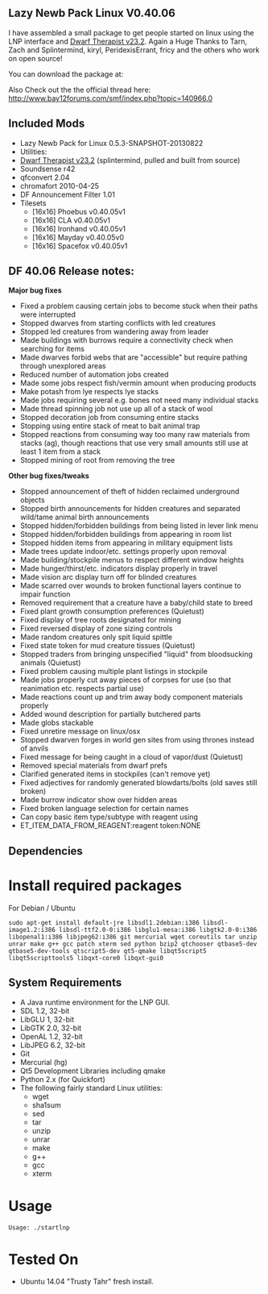 
Lazy Newb Pack Linux V0.40.06 
-------------

I have assembled a small package to get people started on linux using the LNP interface and [Dwarf Therapist v23.2](https://github.com/splintermind/Dwarf-Therapist/tree/DF2014). Again a Huge Thanks to Tarn, Zach and Splintermind, kiryl, PeridexisErrant, fricy and the others who work on open source!



You can download the package at: 

Also Check out the the official thread here: http://www.bay12forums.com/smf/index.php?topic=140966.0

Included Mods
-------------
* Lazy Newb Pack for Linux 0.5.3-SNAPSHOT-20130822
* Utilities:
* [Dwarf Therapist v23.2](http://dffd.wimbli.com/file.php?id=9003) (splintermind, pulled and built from source)
* Soundsense r42
* qfconvert 2.04
* chromafort 2010-04-25
* DF Announcement Filter 1.01
* Tilesets
    - [16x16] Phoebus v0.40.05v1
    - [16x16] CLA v0.40.05v1
    - [16x16] Ironhand v0.40.05v1
    - [16x16] Mayday v0.40.05v0
    - [16x16] Spacefox v0.40.05v1



    
DF 40.06 Release notes:
-------------
**Major bug fixes**
   * Fixed a problem causing certain jobs to become stuck when their paths were interrupted
   * Stopped dwarves from starting conflicts with led creatures
   * Stopped led creatures from wandering away from leader
   * Made buildings with burrows require a connectivity check when searching for items
   * Made dwarves forbid webs that are "accessible" but require pathing through unexplored areas
   * Reduced number of automation jobs created
   * Made some jobs respect fish/vermin amount when producing products
   * Make potash from lye respects lye stacks
   * Made jobs requiring several e.g. bones not need many individual stacks
   * Made thread spinning job not use up all of a stack of wool
   * Stopped decoration job from consuming entire stacks
   * Stopping using entire stack of meat to bait animal trap
   * Stopped reactions from consuming way too many raw materials from stacks (ag), though reactions that use very small amounts still use at least 1 item from a stack
   * Stopped mining of root from removing the tree

**Other bug fixes/tweaks**

   * Stopped announcement of theft of hidden reclaimed underground objects
   * Stopped birth announcements for hidden creatures and separated wild/tame animal birth announcements
   * Stopped hidden/forbidden buildings from being listed in lever link menu
   * Stopped hidden/forbidden buildings from appearing in room list
   * Stopped hidden items from appearing in military equipment lists
   * Made trees update indoor/etc. settings properly upon removal
   * Made building/stockpile menus to respect different window heights
   * Made hunger/thirst/etc. indicators display properly in travel
   * Made vision arc display turn off for blinded creatures
   * Made scarred over wounds to broken functional layers continue to impair function
   * Removed requirement that a creature have a baby/child state to breed
   * Fixed plant growth consumption preferences (Quietust)
   * Fixed display of tree roots designated for mining
   * Fixed reversed display of zone sizing controls
   * Made random creatures only spit liquid spittle
   * Fixed state token for mud creature tissues (Quietust)
   * Stopped traders from bringing unspecified "liquid" from bloodsucking animals (Quietust)
   * Fixed problem causing multiple plant listings in stockpile
   * Made jobs properly cut away pieces of corpses for use (so that reanimation etc. respects partial use)
   * Made reactions count up and trim away body component materials properly
   * Added wound description for partially butchered parts 
   * Made globs stackable
   * Fixed unretire message on linux/osx
   * Stopped dwarven forges in world gen sites from using thrones instead of anvils
   * Fixed message for being caught in a cloud of vapor/dust (Quietust)
   * Removed special materials from dwarf prefs
   * Clarified generated items in stockpiles (can't remove yet)
   * Fixed adjectives for randomly generated blowdarts/bolts (old saves still broken)
   * Made burrow indicator show over hidden areas
   * Fixed broken language selection for certain names
   * Can copy basic item type/subtype with reagent using
   * ET_ITEM_DATA_FROM_REAGENT:reagent token:NONE

  Dependencies
-------------

# Install required packages

 For Debian / Ubuntu
```
sudo apt-get install default-jre libsdl1.2debian:i386 libsdl-image1.2:i386 libsdl-ttf2.0-0:i386 libglu1-mesa:i386 libgtk2.0-0:i386 libopenal1:i386 libjpeg62:i386 git mercurial wget coreutils tar unzip unrar make g++ gcc patch xterm sed python bzip2 qtchooser qtbase5-dev qtbase5-dev-tools qtscript5-dev qt5-qmake libqt5script5 libqt5scripttools5 libqxt-core0 libqxt-gui0
```


  System Requirements
-------------

* A Java runtime environment for the LNP GUI.
* SDL 1.2, 32-bit
* LibGLU 1, 32-bit
* LibGTK 2.0, 32-bit
* OpenAL 1.2, 32-bit
* LibJPEG 6.2, 32-bit
* Git
* Mercurial (hg)
* Qt5 Development Libraries including qmake
* Python 2.x (for Quickfort)
* The following fairly standard Linux utilities:
  - wget
  - sha1sum
  - sed
  - tar
  - unzip
  - unrar
  - make
  - g++
  - gcc
  - xterm

 Usage
=====

```
Usage: ./startlnp
```

Tested On
=========
* Ubuntu 14.04 "Trusty Tahr"      fresh install.
